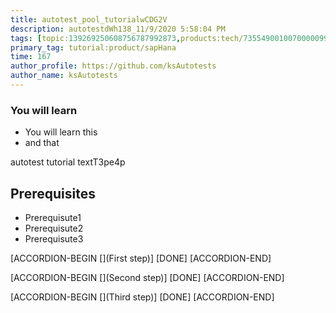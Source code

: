 ```yaml
---
title: autotest_pool_tutorialwCDG2V
description: autotestdWh138_11/9/2020 5:58:04 PM
tags: [topic:139269250608756787992873,products:tech/73554900100700000996,tutorial:experience/advanced]
primary_tag: tutorial:product/sapHana
time: 167
author_profile: https://github.com/ksAutotests
author_name: ksAutotests
---
```

### You will learn
- You will learn this
- and that

autotest tutorial textT3pe4p

## Prerequisites
- Prerequisute1
- Prerequisute2
- Prerequisute3

[ACCORDION-BEGIN [](First step)]
[DONE]
[ACCORDION-END]

[ACCORDION-BEGIN [](Second step)]
[DONE]
[ACCORDION-END]

[ACCORDION-BEGIN [](Third step)]
[DONE]
[ACCORDION-END]

